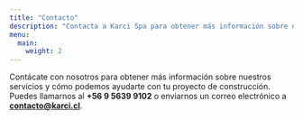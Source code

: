 ```yaml
---
title: "Contacto"
description: "Contacta a Karci Spa para obtener más información sobre nuestros servicios y cómo podemos ayudarte con tu proyecto de construcción."
menu:
  main:
    weight: 2
---
```


Contácate con nosotros para obtener más información sobre nuestros servicios y cómo podemos ayudarte con tu proyecto de construcción. Puedes llamarnos al **+56 9 5639 9102** o enviarnos un correo electrónico a **contacto@karci.cl**.